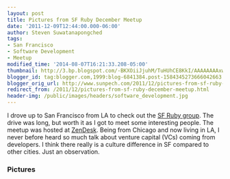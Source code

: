 ```yaml
---
layout: post
title: Pictures from SF Ruby December Meetup
date: '2011-12-09T12:44:00.000-06:00'
author: Steven Suwatanapongched
tags:
- San Francisco
- Software Development
- Meetup
modified_time: '2014-08-07T16:21:33.208-05:00'
thumbnail: http://3.bp.blogspot.com/-BKXOiiJjuhM/TuHUhCE8KkI/AAAAAAAAxwk/Ec4lm6ePbjk/s600/2011-12-07+at+19-06-17.jpg
blogger_id: tag:blogger.com,1999:blog-6841384.post-1584345273666042663
blogger_orig_url: http://www.sunpech.com/2011/12/pictures-from-sf-ruby-december-meetup.html
redirect_from: /2011/12/pictures-from-sf-ruby-december-meetup.html
header-img: /public/images/headers/software_development.jpg
---
```


I drove up to San Francisco from LA to check out the <a href="http://www.sfruby.info/">SF Ruby group</a>. The drive was long, but worth it as I got to meet some interesting people. The meetup was hosted at <a href="http://www.zendesk.com/">ZenDesk</a>. Being from Chicago and now living in LA, I never before heard so much talk about venture capital (VCs) coming from developers. I think there really is a culture difference in SF compared to other cities. Just an observation.

### Pictures

<a href="http://3.bp.blogspot.com/-BKXOiiJjuhM/TuHUhCE8KkI/AAAAAAAAxwk/Ec4lm6ePbjk/s600/2011-12-07+at+19-06-17.jpg" alt=""><img    border="0"  src="http://3.bp.blogspot.com/-BKXOiiJjuhM/TuHUhCE8KkI/AAAAAAAAxwk/Ec4lm6ePbjk/s320/2011-12-07+at+19-06-17.jpg" alt=""  /></a>

<a href="http://4.bp.blogspot.com/-M_kipSiOkAQ/TuHUiVlzaxI/AAAAAAAAxwo/7qQtk1nQzEI/s600/2011-12-07+at+19-06-35.jpg" alt=""><img    border="0"  src="http://4.bp.blogspot.com/-M_kipSiOkAQ/TuHUiVlzaxI/AAAAAAAAxwo/7qQtk1nQzEI/s320/2011-12-07+at+19-06-35.jpg" alt=""  /></a>

<a href="http://2.bp.blogspot.com/-dYtoDPavb6Y/TuHUi6pQ_3I/AAAAAAAAxws/Bbv1q5L8vRU/s600/2011-12-07+at+19-41-37.jpg" alt=""><img    border="0"  src="http://2.bp.blogspot.com/-dYtoDPavb6Y/TuHUi6pQ_3I/AAAAAAAAxws/Bbv1q5L8vRU/s320/2011-12-07+at+19-41-37.jpg" alt=""  /></a>

<a href="http://1.bp.blogspot.com/-OSNr4gXh4mk/TuHUj0l3nsI/AAAAAAAAxww/MgltTIGkNeo/s600/2011-12-07+at+19-43-55.jpg" alt=""><img    border="0"  src="http://1.bp.blogspot.com/-OSNr4gXh4mk/TuHUj0l3nsI/AAAAAAAAxww/MgltTIGkNeo/s320/2011-12-07+at+19-43-55.jpg" alt=""  /></a>

<a href="http://3.bp.blogspot.com/-QOfoEoDtaro/TuHUlsWkm7I/AAAAAAAAxw4/eSnQEPjvI_c/s600/2011-12-07+at+19-45-11.jpg" alt=""><img    border="0"  src="http://3.bp.blogspot.com/-QOfoEoDtaro/TuHUlsWkm7I/AAAAAAAAxw4/eSnQEPjvI_c/s320/2011-12-07+at+19-45-11.jpg" alt=""  /></a>

<a href="http://3.bp.blogspot.com/-0aJduEsxpRw/TuHUnGl9UUI/AAAAAAAAxxA/0X_zU3XjvN0/s600/2011-12-07+at+19-46-23.jpg" alt=""><img    border="0"  src="http://3.bp.blogspot.com/-0aJduEsxpRw/TuHUnGl9UUI/AAAAAAAAxxA/0X_zU3XjvN0/s320/2011-12-07+at+19-46-23.jpg" alt=""  /></a>

<a href="http://2.bp.blogspot.com/-Sr3bmi3JOcg/TuHUnuZqMXI/AAAAAAAAxxE/cA4MbQOR3WE/s600/2011-12-07+at+19-46-28.jpg" alt=""><img    border="0"  src="http://2.bp.blogspot.com/-Sr3bmi3JOcg/TuHUnuZqMXI/AAAAAAAAxxE/cA4MbQOR3WE/s320/2011-12-07+at+19-46-28.jpg" alt=""  /></a>

<a href="http://4.bp.blogspot.com/-JmPlgtKgBTk/TuHUpTCos6I/AAAAAAAAxxM/spW2zKFWSbM/s600/2011-12-07+at+20-00-22.jpg" alt=""><img    border="0"  src="http://4.bp.blogspot.com/-JmPlgtKgBTk/TuHUpTCos6I/AAAAAAAAxxM/spW2zKFWSbM/s320/2011-12-07+at+20-00-22.jpg" alt=""  /></a>

<a href="http://3.bp.blogspot.com/-L-96V206Hxo/TuHUp4oh-NI/AAAAAAAAxxQ/KfVpZ8_IQx8/s600/2011-12-07+at+20-02-52.jpg" alt=""><img    border="0"  src="http://3.bp.blogspot.com/-L-96V206Hxo/TuHUp4oh-NI/AAAAAAAAxxQ/KfVpZ8_IQx8/s320/2011-12-07+at+20-02-52.jpg" alt=""  /></a>

<a href="http://2.bp.blogspot.com/-dPt_MuiB5z0/TuHUqXj1K6I/AAAAAAAAxxU/Y_jJGlAf8DE/s600/2011-12-07+at+20-03-01.jpg" alt=""><img    border="0"  src="http://2.bp.blogspot.com/-dPt_MuiB5z0/TuHUqXj1K6I/AAAAAAAAxxU/Y_jJGlAf8DE/s320/2011-12-07+at+20-03-01.jpg" alt=""  /></a>

<a href="http://1.bp.blogspot.com/-o9Z_3uXXAoU/TuHUrhuHnfI/AAAAAAAAxxc/1_Mfy9Jt1D0/s600/2011-12-07+at+21-00-05.jpg" alt=""><img    border="0"  src="http://1.bp.blogspot.com/-o9Z_3uXXAoU/TuHUrhuHnfI/AAAAAAAAxxc/1_Mfy9Jt1D0/s320/2011-12-07+at+21-00-05.jpg" alt=""  /></a>

<a href="http://2.bp.blogspot.com/-5lDljJM5218/TuHUtBeWmXI/AAAAAAAAxxg/emkiWlq9yAM/s600/2011-12-07+at+21-00-12.jpg" alt=""><img    border="0"  src="http://2.bp.blogspot.com/-5lDljJM5218/TuHUtBeWmXI/AAAAAAAAxxg/emkiWlq9yAM/s320/2011-12-07+at+21-00-12.jpg" alt=""  /></a>
